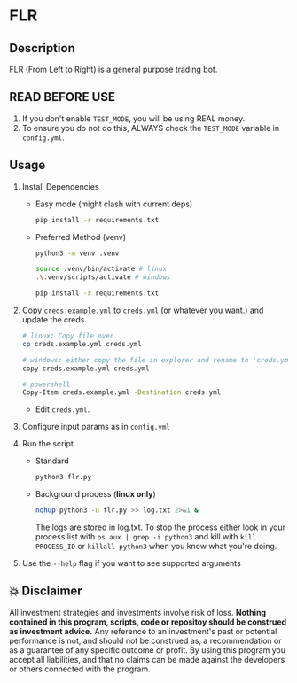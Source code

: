 # FLR

## Description
FLR (From Left to Right) is a general purpose trading bot.

## READ BEFORE USE
1. If you don't enable `TEST_MODE`, you will be using REAL money.
2. To ensure you do not do this, ALWAYS check the `TEST_MODE` variable in `config.yml`.

## Usage

1. Install Dependencies
    - Easy mode (might clash with current deps)
        ```sh
        pip install -r requirements.txt
        ```
    - Preferred Method (venv)
        ```sh
        python3 -m venv .venv
      
        source .venv/bin/activate # linux
        .\.venv/scripts/activate # windows
    
        pip install -r requirements.txt
        ```


2. Copy `creds.example.yml` to `creds.yml` (or whatever you want.) and update the creds.

    ```sh
    # linux: Copy file over.
    cp creds.example.yml creds.yml

    # windows: either copy the file in explorer and rename to 'creds.yml' or use
    copy creds.example.yml creds.yml
    
    # powershell
    Copy-Item creds.example.yml -Destination creds.yml
    ```
    
    - Edit `creds.yml`.
    


3. Configure input params as in `config.yml`
     

4. Run the script
    - Standard 
        ```sh
        python3 flr.py
        ```
    - Background process (**linux only**)
        ```sh
        nohup python3 -u flr.py >> log.txt 2>&1 &
        ```
        The logs are stored in log.txt. To stop the process either look in your process list with `ps aux | grep -i python3` and kill with `kill PROCESS_ID` or `killall python3` when you know what you're doing.


5. Use the `--help` flag if you want to see supported arguments

## 💥 Disclaimer

All investment strategies and investments involve risk of loss. 
**Nothing contained in this program, scripts, code or repositoy should be construed as investment advice.**
Any reference to an investment's past or potential performance is not, 
and should not be construed as, a recommendation or as a guarantee of 
any specific outcome or profit.
By using this program you accept all liabilities, and that no claims can be made against the developers or others connected with the program.

